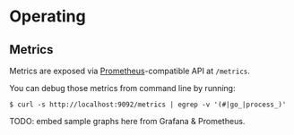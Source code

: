 Operating
=========

Metrics
-------

Metrics are exposed via [Prometheus](https://prometheus.io/)-compatible API at `/metrics`.

You can debug those metrics from command line by running:

```
$ curl -s http://localhost:9092/metrics | egrep -v '(#|go_|process_)'
```

TODO: embed sample graphs here from Grafana & Prometheus.

